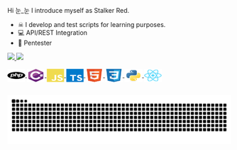 Hi 눈_눈 I introduce myself as Stalker Red.

- ☠ I develop and test scripts for learning purposes.
- 💻 API/REST Integration
- 👾 Pentester 

 <div>
<a href="https://github.com/stalkerder">
<img height="170em" src="https://github-readme-stats.vercel.app/api?username=stalkerder&show_icons=true&theme=aura&include_all_commits=true&count_private=true"/>
<img height="170em" src="https://github-readme-stats.vercel.app/api/top-langs/?username=stalkerder&layout=compact&langs_count=16&theme=aura"/> 
</div>
  <div style="display: inline_block"><br>
  <img align="center" alt="Biel-PHP" height="30" width="40" src="https://raw.githubusercontent.com/devicons/devicon/master/icons/php/php-plain.svg">
  <img align="center" alt="Rafa-Csharp" height="30" width="40" src="https://raw.githubusercontent.com/devicons/devicon/master/icons/csharp/csharp-original.svg">
  <img align="center" alt="Biel-Js" height="30" width="40" src="https://raw.githubusercontent.com/devicons/devicon/master/icons/javascript/javascript-plain.svg">
  <img align="center" alt="Rafa-Ts" height="30" width="40" src="https://raw.githubusercontent.com/devicons/devicon/master/icons/typescript/typescript-plain.svg">
  <img align="center" alt="Biel-HTML" height="30" width="40" src="https://raw.githubusercontent.com/devicons/devicon/master/icons/html5/html5-original.svg">
  <img align="center" alt="Biel-CSS" height="30" width="40" src="https://raw.githubusercontent.com/devicons/devicon/master/icons/css3/css3-original.svg">
  <img align="center" alt="Biel-Python" height="30" width="40" src="https://raw.githubusercontent.com/devicons/devicon/master/icons/python/python-original.svg">
  <img align="center" alt="Rafa-React" height="30" width="40" src="https://raw.githubusercontent.com/devicons/devicon/master/icons/react/react-original.svg">
  
  
</div>

  
##
 
<div>
  
  ![Snake animation](https://github.com/Pleiterson/Pleiterson/blob/output/github-contribution-grid-snake.svg)
 
</div>

